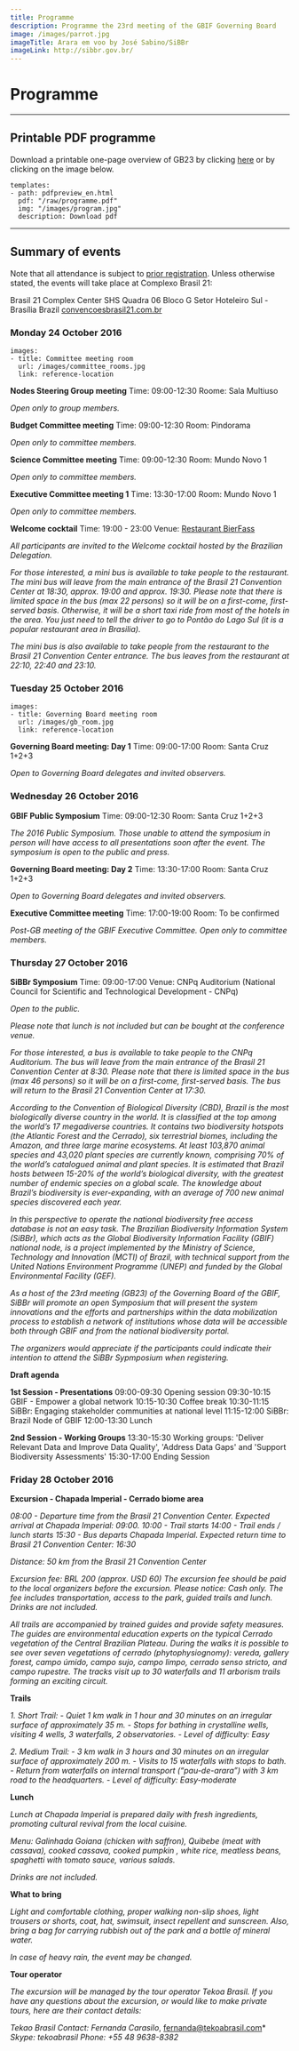 ```yaml
---
title: Programme
description: Programme the 23rd meeting of the GBIF Governing Board 
image: /images/parrot.jpg
imageTitle: Arara em voo by José Sabino/SiBBr
imageLink: http://sibbr.gov.br/
---
```


# Programme

<!-- toc -->
<!-- tocstop -->

-----------------------

## Printable PDF programme

Download a printable one-page overview of GB23 by clicking [here](/raw/programme.pdf) or by clicking on the image below.

```styledYaml
templates:
- path: pdfpreview_en.html
  pdf: "/raw/programme.pdf"
  img: "/images/program.jpg"
  description: Download pdf
```
-----------------------

## Summary of events

Note that all attendance is subject to [prior registration](http://gb23.gbif.org/en/registration/).  Unless otherwise stated, the events will take place at Complexo Brasil 21:

Brasil 21 Complex Center
SHS Quadra 06 Bloco G
Setor Hoteleiro Sul - Brasília
Brazil
[convencoesbrasil21.com.br](http://convencoesbrasil21.com.br)

### Monday 24 October 2016

```styledYaml
images:
- title: Committee meeting room
  url: /images/committee_rooms.jpg
  link: reference-location
```

**Nodes Steering Group meeting** 
Time: 09:00-12:30
Roome: Sala Multiuso

*Open only to group members.* 

**Budget Committee meeting**
Time: 09:00-12:30
Room: Pindorama

*Open only to committee members.* 

**Science Committee meeting**
Time: 09:00-12:30
Room: Mundo Novo 1

*Open only to committee members.* 

**Executive Committee meeting 1**
Time: 13:30-17:00
Room: Mundo Novo 1

*Open only to committee members.* 

**Welcome cocktail**
Time: 19:00 - 23:00
Venue: [Restaurant BierFass](http://www.bierfass.com.br/)

*All participants are invited to the Welcome cocktail hosted by the Brazilian Delegation.* 

*For those interested, a mini bus is available to take people to the restaurant. The mini bus will leave from the main entrance of the Brasil 21 Convention Center at 18:30, approx. 19:00 and approx. 19:30. Please note that there is limited space in the bus (max 22 persons) so it will be on a first-come, first-served basis. Otherwise, it will be a short taxi ride from most of the hotels in the area. You just need to tell the driver to go to Pontão do Lago Sul (it is a popular restaurant area in Brasilia).*

*The mini bus is also available to take people from the restaurant to the Brasil 21 Convention Center entrance. The bus leaves from the restaurant at 22:10, 22:40 and 23:10.*

### Tuesday 25 October 2016

```styledYaml
images:
- title: Governing Board meeting room
  url: /images/gb_room.jpg
  link: reference-location
```

**Governing Board meeting: Day 1**
Time: 09:00-17:00
Room: Santa Cruz 1+2+3

*Open to Governing Board delegates and invited observers.*

### Wednesday 26 October 2016

**GBIF Public Symposium**
Time: 09:00-12:30
Room: Santa Cruz 1+2+3

*The 2016 Public Symposium. Those unable to attend the symposium in person will have access to all presentations soon after the event. The symposium is open to the public and press.*  

**Governing Board meeting: Day 2**
Time: 13:30-17:00
Room: Santa Cruz 1+2+3

*Open to Governing Board delegates and invited observers.*

**Executive Committee meeting**
Time: 17:00-19:00
Room: To be confirmed

*Post-GB meeting of the GBIF Executive Committee. Open only to committee members.* 

### Thursday 27 October 2016

**SiBBr Symposium**
Time: 09:00-17:00
Venue: CNPq Auditorium (National Council for Scientific and Technological Development - CNPq)

*Open to the public.*

*Please note that lunch is not included but can be bought at the conference venue.*

*For those interested, a bus is available to take people to the CNPq Auditorium. The bus will leave from the main entrance of the Brasil 21 Convention Center at 8:30. Please note that there is limited space in the bus (max 46 persons) so it will be on a first-come, first-served basis. The bus will return to the Brasil 21 Convention Center at 17:30.*

*According to the Convention of Biological Diversity (CBD), Brazil is the most biologically diverse country in the world. It is classified at the top among the world’s 17 megadiverse countries. It contains two biodiversity hotspots (the Atlantic Forest and the Cerrado), six terrestrial biomes, including the Amazon, and three large marine ecosystems. At least 103,870 animal species and 43,020 plant species are currently known, comprising 70% of the world’s catalogued animal and plant species. It is estimated that Brazil hosts between 15-20% of the world’s biological diversity, with the greatest number of endemic species on a global scale. The knowledge about Brazil’s biodiversity is ever-expanding, with an average of 700 new animal species discovered each year.*

*In this perspective to operate the national biodiversity free access database is not an easy task. The Brazilian Biodiversity Information System (SiBBr), which acts as the Global Biodiversity Information Facility (GBIF) national node, is a project implemented by the Ministry of Science, Technology and Innovation (MCTI) of Brazil, with technical support from the United Nations Environment Programme (UNEP) and funded by the Global Environmental Facility (GEF).*

*As a host of the 23rd meeting (GB23) of the Governing Board of the GBIF, SiBBr will promote an open Symposium that will present the system innovations and the efforts and partnerships within the data mobilization process to establish a network of institutions whose data will be accessible both through GBIF and from the national biodiversity portal.*

*The organizers would appreciate if the participants could indicate their intention to attend the SiBBr Sypmposium when registering.*

__Draft agenda__

__1st Session - Presentations__
09:00-09:30  Opening session
09:30-10:15  GBIF - Empower a global network
10:15-10:30  Coffee break
10:30-11:15  SiBBr: Engaging stakeholder communities at national level
11:15-12:00  SiBBr: Brazil Node of GBIF
12:00-13:30  Lunch

__2nd Session - Working Groups__
13:30-15:30  Working groups: 'Deliver Relevant Data and Improve Data Quality', 'Address Data Gaps' and 'Support Biodiversity Assessments'
15:30-17:00  Ending Session

### Friday 28 October 2016

**Excursion - Chapada Imperial - Cerrado biome area**

*08:00 - Departure time from the Brasil 21 Convention Center. Expected arrival at Chapada Imperial: 09:00.*
*10:00 - Trail starts*
*14:00 - Trail ends / lunch starts*
*15:30 - Bus departs Chapada Imperial. Expected return time to Brasil 21 Convention Center: 16:30*

*Distance: 50 km from the Brasil 21 Convention Center*

*Excursion fee: BRL 200 (approx. USD 60)*
*The excursion fee should be paid to the local organizers before the excursion. Please notice: Cash only.*
*The fee includes transportation, access to the park, guided trails and lunch. Drinks are not included.*

*All trails are accompanied by trained guides and provide safety measures. The guides are environmental education experts on the typical Cerrado vegetation of the Central Brazilian Plateau. During the walks it is possible to see over seven vegetations of cerrado (phytophysiognomy): vereda, gallery forest, campo úmido, campo sujo, campo limpo, cerrado senso stricto, and campo rupestre. The tracks visit up to 30 waterfalls and 11 arborism trails forming an exciting circuit.*

__Trails__

*1. Short Trail:*
*- Quiet 1 km walk in 1 hour and 30 minutes on an irregular surface of approximately 35 m.*
*- Stops for bathing in crystalline wells, visiting 4 wells, 3 waterfalls, 2 observatories.*
*- Level of difficulty: Easy*

*2. Medium Trail:*
*- 3 km walk in 3 hours and 30 minutes on an irregular surface of approximately 200 m.*
*- Visits to 15 waterfalls with stops to bath.*
*- Return from waterfalls on internal transport (“pau-de-arara”) with 3 km road to the headquarters.*
*- Level of difficulty: Easy-moderate*

__Lunch__

*Lunch at Chapada Imperial is prepared daily with fresh ingredients, promoting cultural revival from the local cuisine.* 

*Menu: Galinhada Goiana (chicken with saffron), Quibebe  (meat with cassava), cooked cassava, cooked pumpkin , white rice, meatless beans, spaghetti with tomato sauce, various salads.*

*Drinks are not included.*

__What to bring__

*Light and comfortable clothing, proper walking non-slip shoes, light trousers or shorts, coat, hat, swimsuit, insect repellent and sunscreen. Also, bring a bag for carrying rubbish out of the park and a bottle of mineral water.*

*In case of heavy rain, the event may be changed.* 

__Tour operator__

*The excursion will be managed by the tour operator Tekoa Brasil. If you have any questions about the excursion, or would like to make private tours, here are their contact details:*

*Tekao Brasil*
*Contact: Fernanda Carasilo*, <a href="mailto:fernanda@tekoabrasil.com">fernanda@tekoabrasil.com</a>*
*Skype: tekoabrasil*
*Phone: +55 48 9638-8382*


